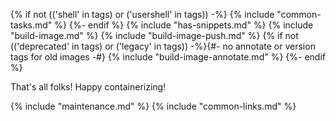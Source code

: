 {% if not (('shell' in tags) or ('usershell' in tags)) -%}
{% include "common-tasks.md" %}
{%- endif %}
{% include "has-snippets.md" %}
{% include "build-image.md" %}
{% include "build-image-push.md" %}
{% if not (('deprecated' in tags) or ('legacy' in tags)) -%}{#- no annotate or version tags for old images -#}
{% include "build-image-annotate.md" %}
{%- endif %}

That's all folks! Happy containerizing!

{% include "maintenance.md" %}
{% include "common-links.md" %}
